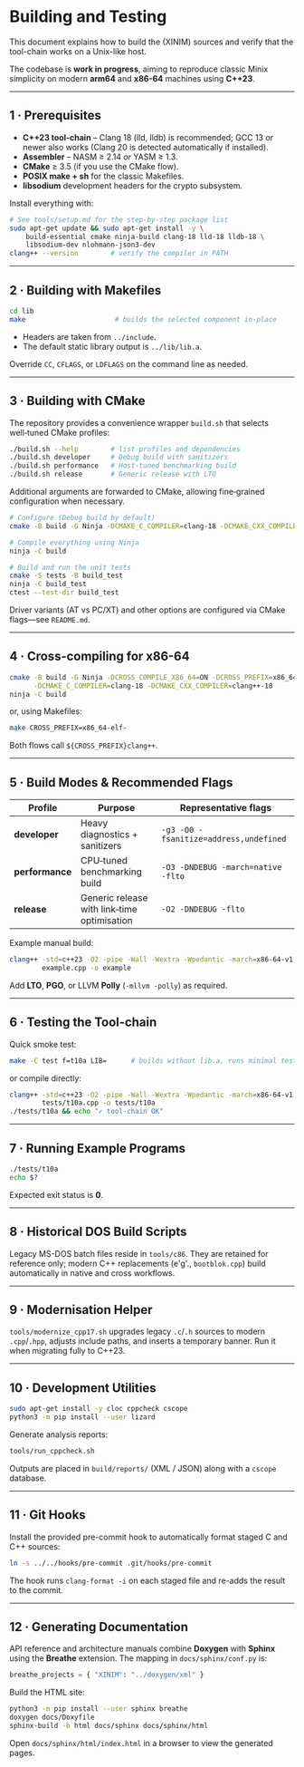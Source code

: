 # Building and Testing

This document explains how to build the (XINIM) sources and verify that the tool-chain works on a Unix-like host.

The codebase is **work in progress**, aiming to reproduce classic Minix simplicity on modern **arm64** and **x86-64** machines using **C++23**.

-----

## 1 · Prerequisites

  * **C++23 tool-chain** – Clang 18 (lld, lldb) is recommended; GCC 13 or newer also works (Clang 20 is detected automatically if installed).
  * **Assembler** – NASM ≥ 2.14 *or* YASM ≥ 1.3.
  * **CMake** ≥ 3.5 (if you use the CMake flow).
  * **POSIX make + sh** for the classic Makefiles.
  * **libsodium** development headers for the crypto subsystem.

Install everything with:

```sh
# See tools/setup.md for the step-by-step package list
sudo apt-get update && sudo apt-get install -y \
    build-essential cmake ninja-build clang-18 lld-18 lldb-18 \
    libsodium-dev nlohmann-json3-dev
clang++ --version        # verify the compiler in PATH
```

-----

## 2 · Building with Makefiles

```sh
cd lib
make                      # builds the selected component in-place
```

  * Headers are taken from `../include`.
  * The default static library output is `../lib/lib.a`.

Override `CC`, `CFLAGS`, or `LDFLAGS` on the command line as needed.

-----

## 3 · Building with CMake

The repository provides a convenience wrapper `build.sh` that selects
well‑tuned CMake profiles:

```sh
./build.sh --help        # list profiles and dependencies
./build.sh developer     # Debug build with sanitizers
./build.sh performance   # Host‑tuned benchmarking build
./build.sh release       # Generic release with LTO
```

Additional arguments are forwarded to CMake, allowing fine‑grained
configuration when necessary.

```sh
# Configure (Debug build by default)
cmake -B build -G Ninja -DCMAKE_C_COMPILER=clang-18 -DCMAKE_CXX_COMPILER=clang++-18

# Compile everything using Ninja
ninja -C build

# Build and run the unit tests
cmake -S tests -B build_test
ninja -C build_test
ctest --test-dir build_test
```

Driver variants (AT vs PC/XT) and other options are configured via CMake flags—see `README.md`.

-----

## 4 · Cross-compiling for x86-64

```sh
cmake -B build -G Ninja -DCROSS_COMPILE_X86_64=ON -DCROSS_PREFIX=x86_64-elf- \
      -DCMAKE_C_COMPILER=clang-18 -DCMAKE_CXX_COMPILER=clang++-18
ninja -C build
```

or, using Makefiles:

```sh
make CROSS_PREFIX=x86_64-elf-
```

Both flows call `${CROSS_PREFIX}clang++`.

-----

## 5 · Build Modes & Recommended Flags

| Profile       | Purpose                              | Representative flags                                 |
|---------------|--------------------------------------|------------------------------------------------------|
| **developer** | Heavy diagnostics + sanitizers       | `-g3 -O0 -fsanitize=address,undefined`               |
| **performance** | CPU‑tuned benchmarking build       | `-O3 -DNDEBUG -march=native -flto`                   |
| **release**   | Generic release with link‑time optimisation | `-O2 -DNDEBUG -flto`                             |

Example manual build:

```sh
clang++ -std=c++23 -O2 -pipe -Wall -Wextra -Wpedantic -march=x86-64-v1 \
        example.cpp -o example
```

Add **LTO**, **PGO**, or LLVM **Polly** (`-mllvm -polly`) as required.

-----

## 6 · Testing the Tool-chain

Quick smoke test:

```sh
make -C test f=t10a LIB=      # builds without lib.a, runs minimal test
```

or compile directly:

```sh
clang++ -std=c++23 -O2 -pipe -Wall -Wextra -Wpedantic -march=x86-64-v1 \
        tests/t10a.cpp -o tests/t10a
./tests/t10a && echo "✓ tool-chain OK"
```

-----

## 7 · Running Example Programs

```sh
./tests/t10a
echo $?
```

Expected exit status is **0**.

-----

## 8 · Historical DOS Build Scripts

Legacy MS-DOS batch files reside in `tools/c86`.
They are retained for reference only; modern C++ replacements (e'g'.,
`bootblok.cpp`) build automatically in native and cross workflows.

-----

## 9 · Modernisation Helper

`tools/modernize_cpp17.sh` upgrades legacy `.c`/`.h` sources to modern
`.cpp`/`.hpp`, adjusts include paths, and inserts a temporary banner.
Run it when migrating fully to C++23.

-----

## 10 · Development Utilities

```sh
sudo apt-get install -y cloc cppcheck cscope
python3 -m pip install --user lizard
```

Generate analysis reports:

```sh
tools/run_cppcheck.sh
```

Outputs are placed in `build/reports/` (XML / JSON) along with a `cscope`
database.

-----

## 11 · Git Hooks

Install the provided pre-commit hook to automatically format staged C and C++ sources:

```sh
ln -s ../../hooks/pre-commit .git/hooks/pre-commit
```

The hook runs `clang-format -i` on each staged file and re-adds the result to the commit.

-----

## 12 · Generating Documentation

API reference and architecture manuals combine **Doxygen** with **Sphinx**
using the **Breathe** extension. The mapping in `docs/sphinx/conf.py` is:

```python
breathe_projects = { "XINIM": "../doxygen/xml" }
```

Build the HTML site:

```bash
python3 -m pip install --user sphinx breathe
doxygen docs/Doxyfile
sphinx-build -b html docs/sphinx docs/sphinx/html
```

Open `docs/sphinx/html/index.html` in a browser to view the generated pages.
